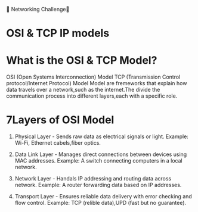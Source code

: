 🥅 Networking Challenge🛜

# OSI & TCP IP models

 #  What is the OSI & TCP Model?
OSI (Open Systems Interconnection) Model
TCP (Transmission Control protocol/Internet Protocol) Model
 Model are fremeworks that explain how data travels over a network,such as the internet.The divide the communication process into different layers,each with a specific role.
# 7Layers of OSI Model
1. Physical Layer - Sends raw data as electrical signals or light.
   Example: Wi-Fi, Ethernet cabels,fiber optics.
   
2. Data Link Layer - Manages direct connections between devices using MAC addresses.
   Example: A switch connecting computers in a local network.
  
3. Network Layer - Handals IP addressing and routing data across network.
    Example: A router forwarding data based on IP addresses.

4. Transport Layer - Ensures reliable data delivery with error checking and flow control.
    Example: TCP (relible data),UPD (fast but no guarantee).
